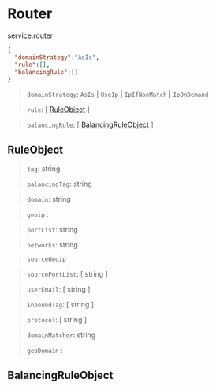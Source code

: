 # Router
service.router

```json
{
  "domainStrategy":"AsIs",
  "rule":[],
  "balancingRule":[]
}
```

> `domainStrategy`: `AsIs` | `UseIp` | `IpIfNonMatch` | `IpOnDemand`

> `rule`: [ [RuleObject](#RuleObject) ]

> `balancingRule`: [ [BalancingRuleObject](#BalancingRuleObject) ]

## RuleObject

> `tag`: string

> `balancingTag`: string

> `domain`: string

> `geoip` :

> `portList`: string

> `networks`: string

> `sourceGeoip`

> `sourcePortList`: [ string ]

> `userEmail`: [ string ]

> `inboundTag`: [ string ]

> `protocol`: [ string ]

> `domainMatcher`: string

> `geoDomain` :

## BalancingRuleObject
